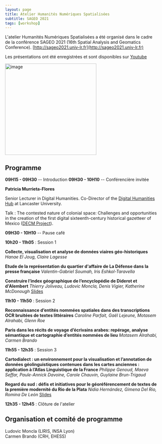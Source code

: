```yaml
---
layout: page
title: Atelier Humanités Numériques Spatialisées
subtitle: SAGEO 2021
tags: [workshop]
---
```


L'atelier Humanités Numériques Spatialisées a été organisé dans le cadre de la conférence SAGEO 2021 (16th Spatial Analysis and Geomatics Conference). [http://sageo2021.univ-lr.fr](http://sageo2021.univ-lr.fr)

Les présentations ont été enregistrées et sont disponibles sur [Youtube](https://www.youtube.com/playlist?list=PLaGzjYf5yFPrzEBvsHgmXpqmxftit6f9V)


<img src="https://apps.univ-lr.fr/actes/ged/colloques/docWeb/2011121642.0/banniere2.png" alt="image" width="300" height="auto">


## Programme

**09H15 - 09H30** -- Introduction
**09H30 - 10H10** -- Conférencière invitée

**Patricia Murrieta-Flores**


Senior Lecturer in Digital Humanities. Co-Director of the [Digital Humanities Hub](http://wp.lancs.ac.uk/dighum/) at Lancaster University.

Talk : The contested nature of colonial space: Challenges and opportunities in the creation of the first digital sixteenth-century historical gazetteer of Mexico ([DECM Project](https://www.lancaster.ac.uk/digging-ecm/)).

**09H30 - 10H10** -- Pause café


**10h20 - 11h05** : Session 1

**Collecte, visualisation et analyse de données viaires géo-historiques**
*Hanae El Joug, Claire Lagesse*


**Etude de la représentation du quartier d'affaire de La Défense dans la presse française**
*Valentin-Gabriel Soumah, Iris Eshkol-Taravella*

**Construire l’index géographique de l’encyclopédie de Diderot et d'Alembert**
*Thierry Joliveau, Ludovic Moncla, Denis Vigier, Katherine McDonough*
[Slides](/assets/AtelierSAGEO2021/TJoliveau_SAGEO2021.pdf)


**11h10 - 11h50** : Session 2

**Reconnaissance d’entités nommées spatiales dans des transcriptions OCR bruitées de textes littéraires**
*Caroline Parfait, Gaël Lejeune, Motasem Alrahabi, Glenn Roe*



**Paris dans les récits de voyage d’écrivains arabes: repérage, analyse sémantique et cartographie d’entités nommées de lieu**
*Motasem Alrahabi, Carmen Brando*



**11h55 - 12h35** : Session 3

**​Cartodialect : un environnement pour la visualisation et l’annotation de données géolinguistiques contenues dans les cartes anciennes : application à l’Atlas Linguistique de la France**
*Philippe Genoud, Maeva Seffar, Paule-Annick Davoine, Carole Chauvin, Guylaine Brun-Trigaud*



**Regard du sud : défis et initiatives pour le géoréférencement de textes de la première modernité du Rio de la Plata**
*Nidia Hernández, Gimena Del Rio, Romina De León*
[Slides](/assets/AtelierSAGEO2021/NHernandez_SAGEO2021.pdf)

**12h35 - 12h45** : Clôture de l'atelier


## Organisation et comité de programme

Ludovic Moncla (LIRIS, INSA Lyon)  
Carmen Brando (CRH, EHESS)